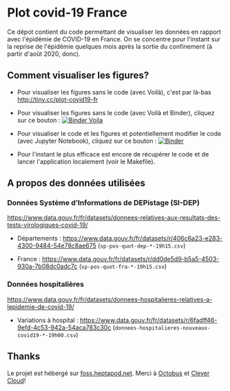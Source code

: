 # Plot covid-19 France

Ce dépot contient du code permettant de visualiser les données en rapport avec
l'épidémie de COVID-19 en France. On se concentre pour l'instant sur la reprise
de l'épidémie quelques mois après la sortie du confinement (à partir d'août
2020, donc).

## Comment visualiser les figures?

- Pour visualiser les figures sans le code (avec Voilà), c'est par là-bas http://tiny.cc/plot-covid19-fr

- Pour visualiser les figures sans le code (avec Voilà et Binder), cliquez sur
ce bouton : [![Binder
Voila](https://mybinder.org/badge_logo.svg)](https://mybinder.org/v2/gh/paugier/plot-covid19-fr/branch/default?urlpath=%2Fvoila%2Frender%2Fplot_covid19.ipynb)

- Pour visualiser le code et les figures et potentiellement modifier le code
(avec Jupyter Notebook), cliquez sur ce bouton :
[![Binder](https://mybinder.org/badge_logo.svg)](https://mybinder.org/v2/gh/paugier/plot-covid19-fr/branch/default?filepath=plot_covid19.ipynb)

- Pour l'instant le plus efficace est encore de récupérer le code et de lancer
l'application localement (voir le Makefile).

## A propos des données utilisées

### Données Système d’Informations de DEPistage (SI-DEP)

https://www.data.gouv.fr/fr/datasets/donnees-relatives-aux-resultats-des-tests-virologiques-covid-19/

- Départements :
https://www.data.gouv.fr/fr/datasets/r/406c6a23-e283-4300-9484-54e78c8ae675
(`sp-pos-quot-dep-*-19h15.csv`)

- France :
https://www.data.gouv.fr/fr/datasets/r/dd0de5d9-b5a5-4503-930a-7b08dc0adc7c
(`sp-pos-quot-fra-*-19h15.csv`)

### Données hospitalières

https://www.data.gouv.fr/fr/datasets/donnees-hospitalieres-relatives-a-lepidemie-de-covid-19/

- Variations à hospital :
https://www.data.gouv.fr/fr/datasets/r/6fadff46-9efd-4c53-942a-54aca783c30c
(`donnees-hospitalieres-nouveaux-covid19-*-19h00.csv`)

## Thanks

Le projet est hébergé sur [foss.heptapod.net](ttps://foss.heptapod.net). Merci
à [Octobus](https://octobus.net/) et [Clever
Cloud](https://www.clever-cloud.com)!
